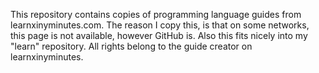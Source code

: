 This repository contains copies of programming language guides from learnxinyminutes.com. The reason I copy this, is that on some networks, this page is not available, however GitHub is. Also this fits nicely into my "learn" repository. All rights belong to the guide creator on learnxinyminutes.
